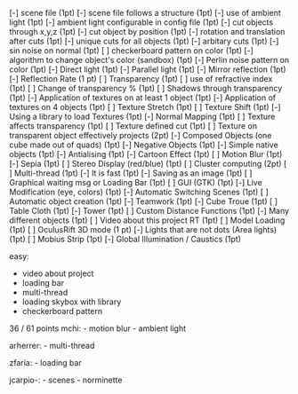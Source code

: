 [-] scene file (1pt)
[-] scene file follows a structure (1pt)
[-] use of ambient light (1pt)
[-] ambient light configurable in config file (1pt)
[-] cut objects through x,y,z (1pt)
[-] cut object by position (1pt)
[-] rotation and translation after cuts (1pt)
[-] unique cuts for all objects (1pt)
[-] arbitary cuts (1pt)
[-] sin noise on normal (1pt)
[ ] checkerboard pattern on color (1pt)
[-] algorithm to change object's color (sandbox) (1pt)
[-] Perlin noise pattern on color (1pt)
[-] Direct light (1pt)
[-] Parallel light (1pt)
[-] Mirror reflection (1pt)
[-] Reflection Rate (1 pt)
[ ] Transparency (1pt)
[ ] use of refractive index (1pt)
[ ] Change of transparency % (1pt)
[ ] Shadows through transparency (1pt)
[-] Application of textures on at least 1 object (1pt)
[-] Application of textures on 4 objects (1pt)
[ ] Texture Stretch (1pt)
[ ] Texture Shift (1pt)
[-] Using a library to load Textures (1pt)
[-] Normal Mapping (1pt)
[ ] Texture affects transparency (1pt)
[ ] Texture defined cut (1pt)
[ ] Texture on transparent object effectively projects (2pt)
[-] Composed Objects (one cube made out of quads) (1pt)
[-] Negative Objects (1pt)
[-] Simple native objects (1pt)
[-] Antialising (1pt)
[-] Cartoon Effect (1pt)
[ ] Motion Blur (1pt)
[-] Sepia (1pt)
[ ] Stereo Display (red/blue) (1pt)
[ ] Cluster computing (2pt)
[ ] Multi-thread (1pt)
[-] It is fast (1pt)
[-] Saving as an image (1pt)
[ ] Graphical waiting msg or Loading Bar (1pt)
[ ] GUI (GTK) (1pt)
[-] Live Modification (eye, colors) (1pt)
[-] Automatic Switching Scenes (1pt)
[ ] Automatic object creation (1pt)
[-] Teamwork (1pt)
[-] Cube Troue (1pt)
[ ] Table Cloth (1pt)
[-] Tower (1pt)
[ ] Custom Distance Functions (1pt)
[-] Many different objects (1pt)
[ ] Video about this project RT (1pt)
[ ] Model Loading (1pt)
[ ] OculusRift 3D mode (1 pt)
[-] Lights that are not dots (Area lights) (1pt)
[ ] Mobius Strip (1pt)
[-] Global Illumination / Caustics (1pt)

easy:
- video about project
- loading bar
- multi-thread
- loading skybox with library
- checkerboard pattern


36 / 61 points
mchi:
	- motion blur
	- ambient light

arherrer:
	- multi-thread

zfaria:
	- loading bar


jcarpio-:
	- scenes
	- norminette
